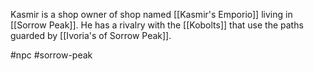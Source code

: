 Kasmir is a shop owner of shop named [[Kasmir's Emporio]] living in [[Sorrow Peak]].
He has a rivalry with the [[Kobolts]] that use the paths guarded by [[Ivoria's of Sorrow Peak]].

#npc  #sorrow-peak  